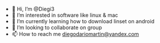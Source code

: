 - 👋 Hi, I’m @Diegi3 
- 👀 I’m interested in software like linux & mac
- 🌱 I’m currently learning how to download linset on android 
- 💞️ I’m looking to collaborate on group
- 📫 How to reach me diegodariomartin@yandex.com

<!---
Diegi3/Diegi3 is a ✨ special ✨ repository because its `README.md` (this file) appears on your GitHub profile.
You can click the Preview link to take a look at your changes.
--->
